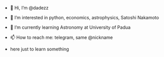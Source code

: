 - 👋 Hi, I’m @dadezz
- 👀 I’m interested in python, economics, astrophysics, Satoshi Nakamoto
- 🌱 I’m currently learning Astronomy at University of Padua
- 📫 How to reach me: telegram, same @nickname

- here just to learn something
